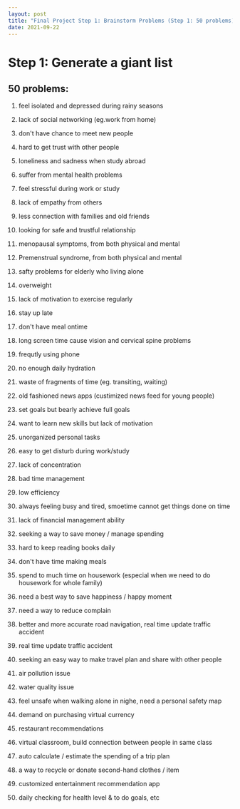 ```yaml
---
layout: post
title: "Final Project Step 1: Brainstorm Problems (Step 1: 50 problems)"
date: 2021-09-22
---
```


# Step 1: Generate a giant list

## 50 problems:
1. feel isolated and depressed during rainy seasons
2. lack of social networking (eg.work from home)
3. don't have chance to meet new people
4. hard to get trust with other people
5. loneliness and sadness when study abroad
6. suffer from mental health problems
7. feel stressful during work or study
8. lack of empathy from others
9. less connection with families and old friends
10. looking for safe and trustful relationship

11. menopausal symptoms, from both physical and mental
12. Premenstrual syndrome, from both physical and mental
13. safty problems for elderly who living alone
14. overweight 
15. lack of motivation to exercise regularly
17. stay up late
18. don't have meal ontime
18. long screen time cause vision and cervical spine problems
19. frequtly using phone
20. no enough daily hydration

21. waste of fragments of time (eg. transiting, waiting)
22. old fashioned news apps (custimized news feed for young people)
23. set goals but bearly achieve full goals
24. want to learn new skills but lack of motivation
25. unorganized personal tasks
26. easy to get disturb during work/study
27. lack of concentration
28. bad time management
29. low efficiency 
30. always feeling busy and tired, smoetime cannot get things done on time

31. lack of financial management ability
32. seeking a way to save money / manage spending
33. hard to keep reading books daily
34. don't have time making meals
35. spend to much time on housework (especial when we need to do housework for whole family)
36. need a best way to save happiness / happy moment
37. need a way to reduce complain 
38. better and more accurate road navigation, real time update traffic accident
39. real time update traffic accident
40. seeking an easy way to make travel plan and share with other people

41. air pollution issue
42. water quality issue
43. feel unsafe when walking alone in nighe, need a personal safety map
44. demand on purchasing virtual currency
45. restaurant recommendations
46. virtual classroom, build connection between people in same class
47. auto calculate / estimate the spending of a trip plan
48. a way to recycle or donate second-hand clothes / item
49. customized entertainment recommendation app
50. daily checking for health level & to do goals, etc 
